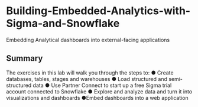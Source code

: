 # Building-Embedded-Analytics-with-Sigma-and-Snowflake
Embedding Analytical dashboards into external-facing applications
## Summary
The exercises in this lab will walk you through the steps to:
  ● Create databases, tables, stages and warehouses
  ● Load structured and semi-structured data
  ● Use Partner Connect to start up a free Sigma trial account connected to Snowflake
  ● Explore and analyze data and turn it into visualizations and dashboards
  ●Embed dashboards into a web application
